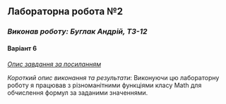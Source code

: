 ## Лабораторна робота №2
### *Виконав роботу: Буглак Андрій, ТЗ-12*
#### Варіант 6

*[Опис завдання за посиланням](https://docs.google.com/document/d/1cXBG_Rrn3RhcQfThQbPZh-hUB0qAvCNf/edit?usp=drive_link&ouid=108210962641728983746&rtpof=true&sd=true)*

*Короткий опис виконання та результати*: Виконуючи цю лабораторну роботу я працював з різноманітними функціями класу Math для
обчислення формул за заданими значеннями.
